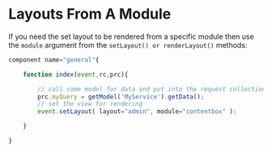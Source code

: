 # Layouts From A Module

If you need the set layout to be rendered from a specific module then use the `module` argument from the `setLayout() or renderLayout()` methods:

```js
component name="general"{

	function index(event,rc,prc){

		// call some model for data and put into the request collection
		prc.myQuery = getModel('MyService').getData();
		// set the view for rendering
		event.setLayout( layout="admin", module="contentbox" );

	}

}
```
